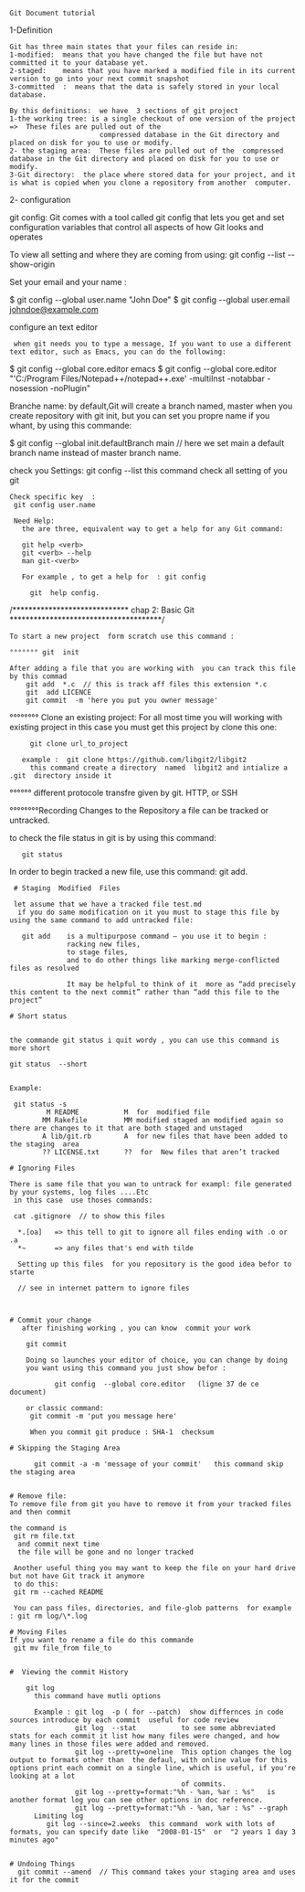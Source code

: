 	Git Document tutorial

   1-Definition

	Git has three main states that your files can reside in: 
	1-modified:  means that you have changed the file but have not committed it to your database yet.
    2-staged:    means that you have marked a modified file in its current version to go into your next commit snapshot
    3-committed  :  means that the data is safely stored in your local database.

    By this definitions:  we have  3 sections of git project
    1-the working tree: is a single checkout of one version of the project  =>  These files are pulled out of the
						  compressed database in the Git directory and placed on disk for you to use or modify.
    2- the staging area:  These files are pulled out of the  compressed database in the Git directory and placed on disk for you to use or modify.
    3-Git directory:  the place where stored data for your project, and it is what is copied when you clone a repository from another  computer.



2- configuration

git config:
Git comes with a tool called git config that lets you get and set configuration variables that control
all aspects of how Git looks and operates

To view all setting and where  they are coming from using:
        git config --list --show-origin

   Set your email and  your  name :
  
  $ git config --global user.name "John Doe"
  $ git config --global user.email johndoe@example.com

  configure an  text editor 

     when git needs you to type a message, If you want to use a different text editor, such as Emacs, you can do the following:

  $ git config --global core.editor emacs
  $ git config --global core.editor "'C:/Program Files/Notepad++/notepad++.exe' -multiInst -notabbar -nosession -noPlugin"

  Branche name:
   by default,Git will create a branch named, master when you create repository with git init, but you can set you propre name if you whant, by using this commande:

   $ git config --global init.defaultBranch main   // here we set main a default branch name instead of master branch name.



   check you Settings:
       git config --list    this command check all setting of you git 

    Check specific key  :
     git config user.name

     Need Help:
       the are three, equivalent way to get a help for any Git command:

       git help <verb>
       git <verb> --help
       man git-<verb>  

       For example , to get a help for  : git config

         git  help config.

 /*****************************   chap 2: Basic Git **************************************/

    To start a new project  form scratch use this command :

    °°°°°°° git  init

    After adding a file that you are working with  you can track this file by this commad
        git add  *.c  // this is track aff files this extension *.c
        git  add LICENCE
        git commit  -m 'here you put you owner message'

   
   °°°°°°°° Clone an existing project:
     For all most time you will  working with existing project  in this case you must get this project by clone this one:
     
     	 git clone url_to_project

       example :  git clone https://github.com/libgit2/libgit2
         this command create a directory  named  libgit2 and intialize a .git  directory inside it

  °°°°°° different protocole transfre given by git.
  HTTP, or SSH

  °°°°°°°°Recording Changes to the Repository
   a file can be tracked or untracked.

   to check the  file status in git is by using this command:

       git status
   
   In order to begin tracked a new file, use this command:
       git add. 


     # Staging  Modified  Files

     let assume that we have a tracked file test.md
      if you do same modification on it you must to stage this file by using the same command to add untracked file:

       git add    is a multipurpose command — you use it to begin :
                  racking new files, 
                  to stage files,
                  and to do other things like marking merge-conflicted files as resolved

                  It may be helpful to think of it  more as “add precisely this content to the next commit” rather than “add this file to the project”          

    # Short status


    the commande git status i quit wordy , you can use this command is more short  

    git status  --short


    Example:

     git status -s
			 M README           M  for  modified file
			MM Rakefile         MM modified staged an modified again so there are changes to it that are both staged and unstaged
			A lib/git.rb        A  for new files that have been added to the staging  area
			?? LICENSE.txt      ??  for  New files that aren’t tracked

    # Ignoring Files

    There is same file that you wan to untrack for exampl: file generated by your systems, log files ....Etc
     in this case  use thoses commands:

     cat .gitignore  // to show this files

      *.[oa]   => this tell to git to ignore all files ending with .o or .a
      *~       => any files that's end with tilde

      Setting up this files  for you repository is the good idea befor to starte 

      // see in internet pattern to ignore files



    # Commit your change
       after finishing working , you can know  commit your work

        git commit

        Doing so launches your editor of choice, you can change by doing 
        you want using this command you just show befor :

               git config  --global core.editor   (ligne 37 de ce document)

        or classic command:
         git commit -m 'put you message here'       

         When you commit git produce : SHA-1  checksum

    # Skipping the Staging Area

          git commit -a -m 'message of your commit'   this command skip the staging area


    # Remove file:
    To remove file from git you have to remove it from your tracked files and then commit

    the command is 
     git rm file.txt
      and commit next time
      the file will be gone and no longer tracked 

     Another useful thing you may want to keep the file on your hard drive but not have Git track it anymore 
     to do this:
     git rm --cached README  

     You can pass files, directories, and file-glob patterns  for example : git rm log/\*.log
          
    # Moving Files 
    If you want to rename a file do this commande	
	 git mv file_from file_to
	 
	 
	#  Viewing the commit History
	
		git log  
		  this command have mutli options
		  
		  Example : git log  -p ( for --patch)  show differnces in code sources introduce by each commit  useful for code review
					git log  --stat           to see some abbreviated stats for each commit it list how many files were changed, and how many lines in those files were added and removed.
					git log --pretty=oneline  This option changes the log output to formats other than  the defaul, with online value for this options print each commit on a single line, which is useful, if you're looking at a lot
											  of commits.
					git log --pretty=format:"%h - %an, %ar : %s"   is another format log you can see other options in doc reference.	
					git log --pretty=format:"%h - %an, %ar : %s" --graph
		  Limiting log
			 git log --since=2.weeks  this command  work with lots of formats, you can specify date like  "2008-01-15"  or  "2 years 1 day 3 minutes ago"
			 

    # Undoing Things 
	  git commit --amend  // This command takes your staging area and uses it for the commit
	